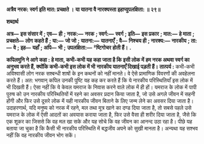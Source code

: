 **अत्रैव नरक: स्वर्ग इति मात: प्रचक्षते ।** **या यातना वै नारक्यस्ता इहाप्युपलक्षिता: ॥ २९॥** 

**शब्दार्थ** 

**अत्र—** **इस संसार में** **; एव—** **ही** **; नरक:—** **नरक** **; स्वर्ग:—** **स्वर्ग** **; इति—** **इस प्रकार** **; मात:—** **हे माता** **; प्रचक्षते—** **लोग** **कहते हैं** **; या:—** **जो जो** **; यातना:—** **यातनाएँ** **; वै—** **निश्चय ही** **; नारक्य:—** **नारकीय** **; ता:—** **वे** **; इह—** **यहाँ** **; अपि—** **भी** **;** **उपलक्षिता:—** **²ष्टिगोचर होती हैं।** **.** 

**कपिलमुनि ने आगे कहा : हे माता, कभी-कभी यह कहा जाता है कि इसी लोक में** **हम नरक अथवा स्वर्ग का अनुभव करते हैं, क्योंकि कभी-कभी इस लोक में भी** **नारकीय यातनाएँ दिखाई पड़ती हैं।** **तात्पर्य :** कभी-कभी अविश्वासी लोग नरक सश्बन्धी शाषों के इन कथनों को नहीं मानते। वे ऐसे प्रामाणिक विवरणों की अवहेलना करते हैं। अत: भगवान् कपिल उनकी पुष्टि यह कह कर करते हैं कि ये नारकीय परिस्थितियाँ इस लोक में भी दिखती हैं। ऐसा नहीं कि ये केवल यमराज के निवास करने वाले लोक में ही हों। यमराज के लोक में पापी पुरुष को उन नारकीय परिस्थितियों में रहने का अवसर प्रदान किया जाता है, जो उसे अगले जीवन में सहनी होंगी और फिर उसे दूसरे लोक में यही नारकीय जीवन बिताने के लिए जन्म लेने का अवसर दिया जाता है। उदाहरणार्थ, यदि मनुष्य को नरक में रहने, मल तथा मूत्र खाने का दण्ड दिया जाता है, तो सबसे पहले उसे यमराज के लोक में ऐसी आदतों का अवयास कराया जाता है, फिर उसे वैसा ही शरीर दिया जाता है, जैसे कि एक शूकर का जिससे कि वह मल खा सके और यह सोचे कि वह जीवन का आनन्द उठा रहा है। पीछे यह बताया जा चुका है कि कैसी भी नारकीय परिस्थिति में बद्धजीव अपने को सुखी मानता है। अन्यथा यह सश्भव नहीं कि वह नारकीय जीवन भोग सकें।  